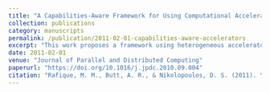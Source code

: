 ```yaml
---
title: "A Capabilities-Aware Framework for Using Computational Accelerators in Data-Intensive Computing"
collection: publications
category: manuscripts
permalink: /publication/2011-02-01-capabilities-aware-accelerators
excerpt: "This work proposes a framework using heterogeneous accelerators like GPUs and Cell processors for data-intensive workloads, improving performance through capability-aware resource allocation."
date: 2011-02-01
venue: "Journal of Parallel and Distributed Computing"
paperurl: "https://doi.org/10.1016/j.jpdc.2010.09.004"
citation: "Rafique, M. M., Butt, A. R., & Nikolopoulos, D. S. (2011). \"A Capabilities-Aware Framework for Using Computational Accelerators in Data-Intensive Computing.\" *JPDC*, 71(2), 185–197. https://doi.org/10.1016/j.jpdc.2010.09.004"
---
```


